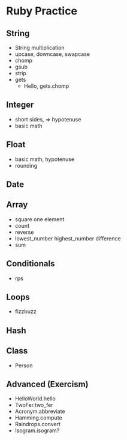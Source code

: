 # Ruby Practice
## String
- String multiplication
- upcase, downcase, swapcase
- chomp
- gsub
- strip
- gets
  - Hello, gets.chomp
## Integer
- short sides, => hypotenuse
- basic math
## Float
- basic math, hypotenuse
- rounding
## Date
## Array
- square one element
- count
- reverse
- lowest_number highest_number difference
- sum
## Conditionals
- rps
## Loops
- fizzbuzz
## Hash
## Class
- Person
## Advanced (Exercism)
- HelloWorld.hello
- TwoFer.two_fer
- Acronym.abbreviate
- Hamming.compute
- Raindrops.convert
- Isogram.isogram?

